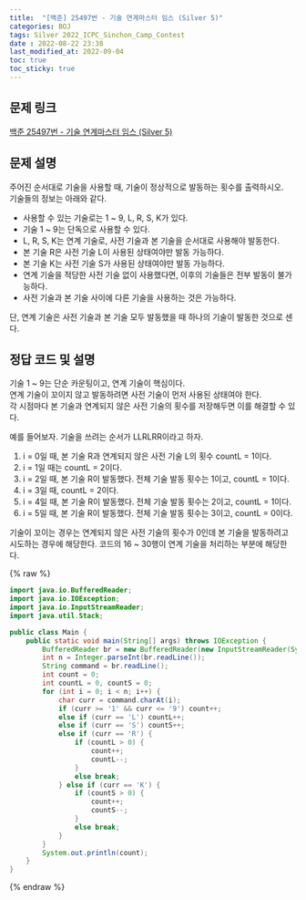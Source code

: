 ```yaml
---
title:  "[백준] 25497번 - 기술 연계마스터 임스 (Silver 5)"
categories: BOJ
tags: Silver 2022_ICPC_Sinchon_Camp_Contest
date : 2022-08-22 23:38
last_modified_at: 2022-09-04
toc: true
toc_sticky: true
---
```


## 문제 링크

[백준 25497번 - 기술 연계마스터 임스 (Silver 5)](https://www.acmicpc.net/problem/25497)

## 문제 설명

주어진 순서대로 기술을 사용할 때, 기술이 정상적으로 발동하는 횟수를 출력하시오.  
기술들의 정보는 아래와 같다.

- 사용할 수 있는 기술로는 1 ~ 9, L, R, S, K가 있다.
- 기술 1 ~ 9는 단독으로 사용할 수 있다.
- L, R, S, K는 연계 기술로, 사전 기술과 본 기술을 순서대로 사용해야 발동한다.
- 본 기술 R은 사전 기술 L이 사용된 상태여야만 발동 가능하다.
- 본 기술 K는 사전 기술 S가 사용된 상태여야만 발동 가능하다.
- 연계 기술을 적당한 사전 기술 없이 사용했다면, 이후의 기술들은 전부 발동이 불가능하다.
- 사전 기술과 본 기술 사이에 다른 기술을 사용하는 것은 가능하다.

단, 연계 기술은 사전 기술과 본 기술 모두 발동했을 때 하나의 기술이 발동한 것으로 센다.

## 정답 코드 및 설명

기술 1 ~ 9는 단순 카운팅이고, 연계 기술이 핵심이다.  
연계 기술이 꼬이지 않고 발동하려면 사전 기술이 먼저 사용된 상태여야 한다.  
각 시점마다 본 기술과 연계되지 않은 사전 기술의 횟수를 저장해두면 이를 해결할 수 있다.

예를 들어보자.
기술을 쓰려는 순서가 LLRLRR이라고 하자.

1. i = 0일 때, 본 기술 R과 연계되지 않은 사전 기술 L의 횟수 countL = 1이다.
2. i = 1일 때는 countL = 2이다.
3. i = 2일 때, 본 기술 R이 발동했다. 전체 기술 발동 횟수는 1이고, countL = 1이다.
4. i = 3일 때, countL = 2이다.
5. i = 4일 때, 본 기술 R이 발동했다. 전체 기술 발동 횟수는 2이고, countL = 1이다.
6. i = 5일 때, 본 기술 R이 발동했다. 전체 기술 발동 횟수는 3이고, countL = 0이다.

기술이 꼬이는 경우는 연계되지 않은 사전 기술의 횟수가 0인데 본 기술을 발동하려고 시도하는 경우에 해당한다. 코드의 16 ~ 30행이 연계 기술을 처리하는 부분에 해당한다.

{% raw %}

```java
import java.io.BufferedReader;
import java.io.IOException;
import java.io.InputStreamReader;
import java.util.Stack;

public class Main {
    public static void main(String[] args) throws IOException {
        BufferedReader br = new BufferedReader(new InputStreamReader(System.in));
        int n = Integer.parseInt(br.readLine());
        String command = br.readLine();
        int count = 0;
        int countL = 0, countS = 0;
        for (int i = 0; i < n; i++) {
            char curr = command.charAt(i);
            if (curr >= '1' && curr <= '9') count++;
            else if (curr == 'L') countL++;
            else if (curr == 'S') countS++;
            else if (curr == 'R') {
                if (countL > 0) {
                    count++;
                    countL--;
                }
                else break;
            } else if (curr == 'K') {
                if (countS > 0) {
                    count++;
                    countS--;
                }
                else break;
            }
        }
        System.out.println(count);
    }
}

```

{% endraw %}
